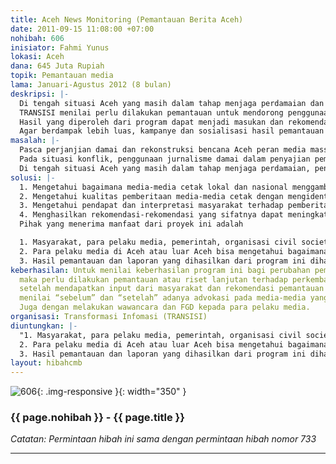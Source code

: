```yaml
---
title: Aceh News Monitoring (Pemantauan Berita Aceh)
date: 2011-09-15 11:08:00 +07:00
nohibah: 606
inisiator: Fahmi Yunus
lokasi: Aceh
dana: 645 Juta Rupiah
topik: Pemantauan media
lama: Januari-Agustus 2012 (8 bulan)
deskripsi: |-
  Di tengah situasi Aceh yang masih dalam tahap menjaga perdamaian dan rekonstruksi pasca bencana, penggunaan jurnalisme damai dan bencana seharusnya menjadi pilihan bagi pelaku media dalam memberitakan persoalan-persoalan pasca-konflik dan bencana. Namun ada dugaan yang berkembang bahwa jurnalisme ini belum dimanfaatkan secara maksimal oleh para jurnalis karena berbagai faktor, seperti adanya tekanan dari pihak-pihak yang pernah berkonflik maupun kepentingan bisnis media yang menganggap sebelah mata akan hal ini.
  TRANSISI menilai perlu dilakukan pemantauan untuk mendorong penggunaan jurnalisme damai dan bencana serta meningkatkan kualitas pemberitaan media-media cetak. Langkah awalnya adalah dengan melakukan riset media dalam konteks penggunaan kaidah jurnalisme yang baik dan standar.
  Hasil yang diperoleh dari program dapat menjadi masukan dan rekomendasi bagi media massa, serta menjadi bahan untuk menjaga konsistensi pemberitaan terhadap isu-isu tersebut.
  Agar berdampak lebih luas, kampanye dan sosialisasi hasil pemantauan media ini akan disosialisasikan melalui seminar/ diskusi publik, website dan jejaring sosial (facebook, twitter)
masalah: |-
  Pasca perjanjian damai dan rekonstruksi bencana Aceh peran media massa sebagai sumber informasi masyarakat memiliki peran strategis. Di satu sisi, media massa dengan kekuatan pemberitaannya dalam membentuk opini dan persepsi publik merupakan instrumen penting dalam memperkuat perdamaian dan upaya mengurangi risiko bencana di Aceh. Sementara, kekuatan pemberitaan media juga bisa menghasilkan dan/atau memperparah sebuah konflik dan bencana. Contoh di masa masa pemberlakukan darurat militer di Aceh, media massa dikritik karena penyajian pemberitaan tentang konflik Aceh yang tidak mengacu kepada jurnalisme damai.
  Pada situasi konflik, penggunaan jurnalisme damai dalam penyajian pemberitaan menjadi penting karena model jurnalisme ini mampu memberi kontribusi positif terhadap proses penyelesaian konflik. Sementara jurnalisme bencana mencoba untuk menawarkan suatu konsep mengurangi potensi bencana yang akan terjadi serta mengurangi tingkat korban jiwa dan harta-benda.
  Di tengah situasi Aceh yang masih dalam tahap menjaga perdamaian, penggunaan jurnalisme damai seharusnya menjadi pilihan bagi pelaku media dalam memberitakan persoalan-persoalan pascakonflik.
solusi: |-
  1. Mengetahui bagaimana media-media cetak lokal dan nasional menggambarkan perdamaian di Aceh dalam konteks jurnalisme damai serta bagaimana pemberitaan tentang bencana diberitakan. Kegiatan ini akan memantau pemberitaan media cetak dengan menggunakan metode analisis berita.
  2. Mengetahui kualitas pemberitaan media-media cetak dengan mengidentifikasi kelemahan-kelemahan dan faktor-faktor penyebab kelemahan-kelemahan yang dimiliki oleh media-media cetak tersebut. Selain melakukan analisis terhadap isi media, perlu juga melakukan diskusi dengan para jurnalis dan para pelakunya.
  3. Mengetahui pendapat dan interpretasi masyarakat terhadap pemberitaan-pemberitaan yang dihasilkan oleh media-media cetak. Hasil riset akan diseminarkan dan disosialisasikan melalui website TRANSISI, facebook dan jejaring sosial lainnya.
  4. Menghasilkan rekomendasi-rekomendasi yang sifatnya dapat meningkatkan kualitas pemberitaan media terhadap proses perdamaian Aceh kepada para pelaku media dan stakeholders. Misalnya melalui pers rilis, ataupun iklan layanan masyarakat pada media-media dipantau.
  Pihak yang menerima manfaat dari proyek ini adalah

  1. Masyarakat, para pelaku media, pemerintah, organisasi civil society, swasta di Aceh karena mengetahui kualitas, kelemahan-kelemahan media tersebut serta penyebab kelemahan-kelemahan tersebut.
  2. Para pelaku media di Aceh atau luar Aceh bisa mengetahui bagaimana pendapat dan interpretasi masyarakat mengenai pemberitaan isu-isu pemberitaan yang dihasilkan dari media-media tersebut.
  3. Hasil pemantauan dan laporan yang dihasilkan dari program ini diharapkan bisa menjadi alat kontrol bagi media-media cetak yang saat ini memberitakan isu-isu pasca-konflik dan bencana Aceh.
keberhasilan: Untuk menilai keberhasilan program ini bagi perubahan pemberitaan media,
  maka perlu dilakukan pemantauan atau riset lanjutan terhadap perkembangan pemberitaan
  setelah mendapatkan input dari masyarakat dan rekomendasi pemantauan ini. Jadi dengan
  menilai “sebelum” dan “setelah” adanya advokasi pada media-media yang dipantau.
  Juga dengan melakukan wawancara dan FGD kepada para pelaku media.
organisasi: Transformasi Infomasi (TRANSISI)
diuntungkan: |-
  "1. Masyarakat, para pelaku media, pemerintah, organisasi civil society, swasta di Aceh karena mengetahui kualitas, kelemahan-kelemahan media tersebut serta penyebab kelemahan-kelemahan tersebut.
  2. Para pelaku media di Aceh atau luar Aceh bisa mengetahui bagaimana pendapat dan interpretasi masyarakat mengenai pemberitaan isu-isu pemberitaan yang dihasilkan dari media-media tersebut.
  3. Hasil pemantauan dan laporan yang dihasilkan dari program ini diharapkan bisa menjadi alat kontrol bagi media-media cetak yang saat ini memberitakan isu-isu pasca-konflik dan bencana Aceh. "
layout: hibahcmb
---
```


![606](/static/img/hibahcmb/606.png){: .img-responsive }{: width="350" }

### {{ page.nohibah }} - {{ page.title }}

*Catatan: Permintaan hibah ini sama dengan permintaan hibah nomor 733*

---
